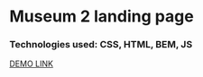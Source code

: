 # Museum 2 landing page
### Technologies used: CSS, HTML, BEM, JS

[DEMO LINK](https://oleksandr-kotliarov.github.io/museum-landing-page/)
